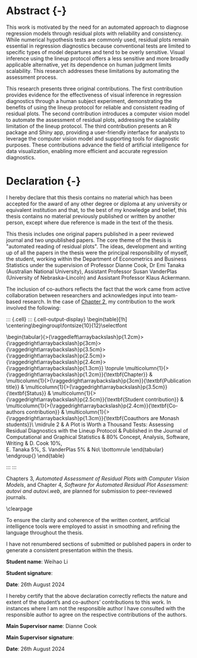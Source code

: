 # Abstract {-}

This work is motivated by the need for an automated approach to diagnose regression models through residual plots with reliability and consistency. While numerical hypothesis tests are commonly used, residual plots remain essential in regression diagnostics because conventional tests are limited to specific types of model departures and tend to be overly sensitive. Visual inference using the lineup protocol offers a less sensitive and more broadly applicable alternative, yet its dependence on human judgment limits scalability. This research addresses these limitations by automating the assessment process.

This research presents three original contributions. The first contribution provides evidence for the effectiveness of visual inference in regression diagnostics through a human subject experiment, demonstrating the benefits of using the lineup protocol for reliable and consistent reading of residual plots. The second contribution introduces a computer vision model to automate the assessment of residual plots, addressing the scalability limitation of the lineup protocol. The third contribution presents an R package and Shiny app, providing a user-friendly interface for analysts to leverage the computer vision model and supporting tools for diagnostic purposes. These contributions advance the field of artificial intelligence for data visualization, enabling more efficient and accurate regression diagnostics.

# Declaration {-}

I hereby declare that this thesis contains no material which has been accepted for the award of any other degree or diploma at any university or equivalent institution and that, to the best of my knowledge and belief, this thesis contains no material previously published or written by another person, except where due reference is made in the text of the thesis.

This thesis includes one original papers published in a peer reviewed journal and two unpublished papers. The core theme of the thesis is "automated reading of residual plots". The ideas, development and writing up of all the papers in the thesis were the principal responsibility of myself, the student, working within the Department of Econometrics and Business Statistics under the supervision of Professor Dianne Cook, Dr Emi Tanaka (Australian National University), Assistant Professor Susan VanderPlas (University of Nebraska–Lincoln) and Assistant Professor Klaus Ackermann.

The inclusion of co-authors reflects the fact that the work came from active collaboration between researchers and acknowledges input into team-based research. In the case of [Chapter 2](#sec-first-paper), my contribution to the work involved the following:






::: {.cell}
::: {.cell-output-display}
\begin{table}[!h]
\centering\begingroup\fontsize{10}{12}\selectfont

\begin{tabular}{>{\raggedleft\arraybackslash}p{1.2cm}>{\raggedright\arraybackslash}p{3cm}>{\raggedright\arraybackslash}p{3.5cm}>{\raggedright\arraybackslash}p{2.5cm}>{\raggedright\arraybackslash}p{2.4cm}>{\raggedright\arraybackslash}p{1.3cm}}
\toprule
\multicolumn{1}{>{\raggedright\arraybackslash}p{1.2cm}}{\textbf{Chapter}} & \multicolumn{1}{>{\raggedright\arraybackslash}p{3cm}}{\textbf{Publication title}} & \multicolumn{1}{>{\raggedright\arraybackslash}p{3.5cm}}{\textbf{Status}} & \multicolumn{1}{>{\raggedright\arraybackslash}p{2.5cm}}{\textbf{Student contribution}} & \multicolumn{1}{>{\raggedright\arraybackslash}p{2.4cm}}{\textbf{Co-authors contribution}} & \multicolumn{1}{>{\raggedright\arraybackslash}p{1.3cm}}{\textbf{Coauthors are Monash students}}\\
\midrule
2 & A Plot is Worth a Thousand Tests: Assessing Residual Diagnostics with the Lineup Protocol & Published in the Journal of Computational and Graphical Statistics & 80\%  Concept, Analysis, Software, Writing & D. Cook 10\%,  
 E. Tanaka 5\%, 
 S. VanderPlas 5\% & No\\
\bottomrule
\end{tabular}
\endgroup{}
\end{table}


:::
:::







Chapters 3, *Automated Assessment of Residual Plots with Computer Vision Models*, and Chapter 4, *Software for Automated Residual Plot Assessment: autovi and autovi.web*, are planned for submission to peer-reviewed journals.

\clearpage

To ensure the clarity and coherence of the written content, artificial intelligence tools were employed to assist in smoothing and refining the language throughout the thesis.

<!-- **The thesis is written in Australian spelling, except for Chapters 3 and 4, which use American spelling as specified by the publication venue.** -->

I have not renumbered sections of submitted or published papers in order to generate a consistent presentation within the thesis.

**Student name**: Weihao Li

**Student signature**: 

**Date**: 26th August 2024 

I hereby certify that the above declaration correctly reflects the nature and extent of the student’s and co-authors’ contributions to this work. In instances where I am not the responsible author I have consulted with the responsible author to agree on the respective contributions of the authors.

**Main Supervisor name**: Dianne Cook

**Main Supervisor signature**:

**Date**: 26th August 2024

